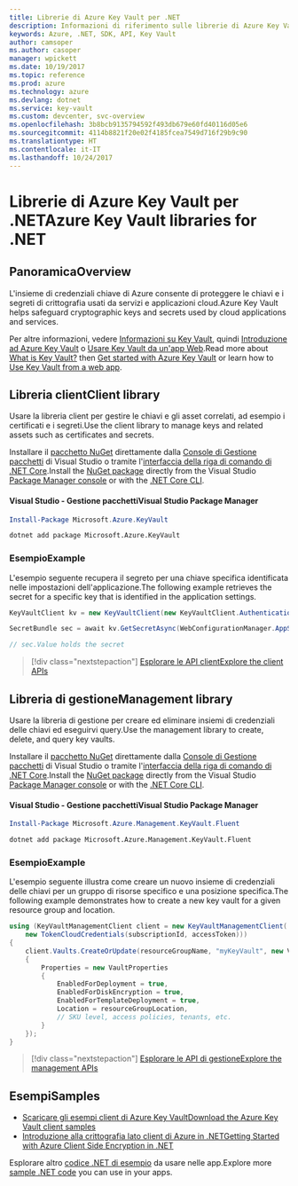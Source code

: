 ```yaml
---
title: Librerie di Azure Key Vault per .NET
description: Informazioni di riferimento sulle librerie di Azure Key Vault per .NET
keywords: Azure, .NET, SDK, API, Key Vault
author: camsoper
ms.author: casoper
manager: wpickett
ms.date: 10/19/2017
ms.topic: reference
ms.prod: azure
ms.technology: azure
ms.devlang: dotnet
ms.service: key-vault
ms.custom: devcenter, svc-overview
ms.openlocfilehash: 3b8bcb9135794592f493db679e60fd40116d05e6
ms.sourcegitcommit: 4114b8821f20e02f4185fcea7549d716f29b9c90
ms.translationtype: HT
ms.contentlocale: it-IT
ms.lasthandoff: 10/24/2017
---
```

# <a name="azure-key-vault-libraries-for-net"></a><span data-ttu-id="0195e-104">Librerie di Azure Key Vault per .NET</span><span class="sxs-lookup"><span data-stu-id="0195e-104">Azure Key Vault libraries for .NET</span></span>

## <a name="overview"></a><span data-ttu-id="0195e-105">Panoramica</span><span class="sxs-lookup"><span data-stu-id="0195e-105">Overview</span></span>

<span data-ttu-id="0195e-106">L'insieme di credenziali chiave di Azure consente di proteggere le chiavi e i segreti di crittografia usati da servizi e applicazioni cloud.</span><span class="sxs-lookup"><span data-stu-id="0195e-106">Azure Key Vault helps safeguard cryptographic keys and secrets used by cloud applications and services.</span></span>

<span data-ttu-id="0195e-107">Per altre informazioni, vedere [Informazioni su Key Vault](/azure/key-vault/key-vault-whatis), quindi [Introduzione ad Azure Key Vault](/azure/key-vault/key-vault-get-started) o [Usare Key Vault da un'app Web](/azure/key-vault/key-vault-use-from-web-application).</span><span class="sxs-lookup"><span data-stu-id="0195e-107">Read more about [What is Key Vault?](/azure/key-vault/key-vault-whatis) then [Get started with Azure Key Vault](/azure/key-vault/key-vault-get-started) or learn how to [Use Key Vault from a web app](/azure/key-vault/key-vault-use-from-web-application).</span></span>

## <a name="client-library"></a><span data-ttu-id="0195e-108">Libreria client</span><span class="sxs-lookup"><span data-stu-id="0195e-108">Client library</span></span>

<span data-ttu-id="0195e-109">Usare la libreria client per gestire le chiavi e gli asset correlati, ad esempio i certificati e i segreti.</span><span class="sxs-lookup"><span data-stu-id="0195e-109">Use the client library to manage keys and related assets such as certificates and secrets.</span></span>

<span data-ttu-id="0195e-110">Installare il [pacchetto NuGet](https://www.nuget.org/packages/Microsoft.Azure.KeyVault) direttamente dalla [Console di Gestione pacchetti][PackageManager] di Visual Studio o tramite l'[interfaccia della riga di comando di .NET Core][DotNetCLI].</span><span class="sxs-lookup"><span data-stu-id="0195e-110">Install the [NuGet package](https://www.nuget.org/packages/Microsoft.Azure.KeyVault) directly from the Visual Studio [Package Manager console][PackageManager] or with the [.NET Core CLI][DotNetCLI].</span></span>

#### <a name="visual-studio-package-manager"></a><span data-ttu-id="0195e-111">Visual Studio - Gestione pacchetti</span><span class="sxs-lookup"><span data-stu-id="0195e-111">Visual Studio Package Manager</span></span>

```powershell
Install-Package Microsoft.Azure.KeyVault
```

```bash
dotnet add package Microsoft.Azure.KeyVault
```

### <a name="example"></a><span data-ttu-id="0195e-112">Esempio</span><span class="sxs-lookup"><span data-stu-id="0195e-112">Example</span></span>

<span data-ttu-id="0195e-113">L'esempio seguente recupera il segreto per una chiave specifica identificata nelle impostazioni dell'applicazione.</span><span class="sxs-lookup"><span data-stu-id="0195e-113">The following example retrieves the secret for a specific key that is identified in the application settings.</span></span>

```csharp
KeyVaultClient kv = new KeyVaultClient(new KeyVaultClient.AuthenticationCallback(securityToken));

SecretBundle sec = await kv.GetSecretAsync(WebConfigurationManager.AppSettings["SecretUri"]);

// sec.Value holds the secret
```

> [!div class="nextstepaction"]
> [<span data-ttu-id="0195e-114">Esplorare le API client</span><span class="sxs-lookup"><span data-stu-id="0195e-114">Explore the client APIs</span></span>](/dotnet/api/overview/azure/keyvault/client)

## <a name="management-library"></a><span data-ttu-id="0195e-115">Libreria di gestione</span><span class="sxs-lookup"><span data-stu-id="0195e-115">Management library</span></span>

<span data-ttu-id="0195e-116">Usare la libreria di gestione per creare ed eliminare insiemi di credenziali delle chiavi ed eseguirvi query.</span><span class="sxs-lookup"><span data-stu-id="0195e-116">Use the management library to create, delete, and query key vaults.</span></span>

<span data-ttu-id="0195e-117">Installare il [pacchetto NuGet](https://www.nuget.org/packages/Microsoft.Azure.Management.KeyVault.Fluent) direttamente dalla [Console di Gestione pacchetti][PackageManager] di Visual Studio o tramite l'[interfaccia della riga di comando di .NET Core][DotNetCLI].</span><span class="sxs-lookup"><span data-stu-id="0195e-117">Install the [NuGet package](https://www.nuget.org/packages/Microsoft.Azure.Management.KeyVault.Fluent) directly from the Visual Studio [Package Manager console][PackageManager] or with the [.NET Core CLI][DotNetCLI].</span></span>

#### <a name="visual-studio-package-manager"></a><span data-ttu-id="0195e-118">Visual Studio - Gestione pacchetti</span><span class="sxs-lookup"><span data-stu-id="0195e-118">Visual Studio Package Manager</span></span>

```powershell
Install-Package Microsoft.Azure.Management.KeyVault.Fluent
```

```bash
dotnet add package Microsoft.Azure.Management.KeyVault.Fluent
```

### <a name="example"></a><span data-ttu-id="0195e-119">Esempio</span><span class="sxs-lookup"><span data-stu-id="0195e-119">Example</span></span>

<span data-ttu-id="0195e-120">L'esempio seguente illustra come creare un nuovo insieme di credenziali delle chiavi per un gruppo di risorse specifico e una posizione specifica.</span><span class="sxs-lookup"><span data-stu-id="0195e-120">The following example demonstrates how to create a new key vault for a given resource group and location.</span></span>

```csharp
using (KeyVaultManagementClient client = new KeyVaultManagementClient(
    new TokenCloudCredentials(subscriptionId, accessToken)))
{
    client.Vaults.CreateOrUpdate(resourceGroupName, "myKeyVault", new VaultCreateOrUpdateParameters
    {
        Properties = new VaultProperties
        {
            EnabledForDeployment = true,
            EnabledForDiskEncryption = true,
            EnabledForTemplateDeployment = true,
            Location = resourceGroupLocation,
            // SKU level, access policies, tenants, etc.
        }
    });
}
```

> [!div class="nextstepaction"]
> [<span data-ttu-id="0195e-121">Esplorare le API di gestione</span><span class="sxs-lookup"><span data-stu-id="0195e-121">Explore the management APIs</span></span>](/dotnet/api/overview/azure/keyvault/management)

## <a name="samples"></a><span data-ttu-id="0195e-122">Esempi</span><span class="sxs-lookup"><span data-stu-id="0195e-122">Samples</span></span>

* [<span data-ttu-id="0195e-123">Scaricare gli esempi client di Azure Key Vault</span><span class="sxs-lookup"><span data-stu-id="0195e-123">Download the Azure Key Vault client samples</span></span>](https://www.microsoft.com/download/details.aspx?id=45343)
* [<span data-ttu-id="0195e-124">Introduzione alla crittografia lato client di Azure in .NET</span><span class="sxs-lookup"><span data-stu-id="0195e-124">Getting Started with Azure Client Side Encryption in .NET</span></span>](https://azure.microsoft.com/resources/samples/storage-dotnet-client-side-encryption/)


<span data-ttu-id="0195e-125">Esplorare altro [codice .NET di esempio](https://azure.microsoft.com/resources/samples/?platform=dotnet) da usare nelle app.</span><span class="sxs-lookup"><span data-stu-id="0195e-125">Explore more [sample .NET code](https://azure.microsoft.com/resources/samples/?platform=dotnet) you can use in your apps.</span></span>

[PackageManager]: https://docs.microsoft.com/nuget/tools/package-manager-console
[DotNetCLI]: https://docs.microsoft.com/dotnet/core/tools/dotnet-add-package
